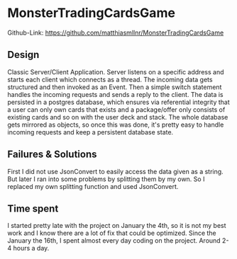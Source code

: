 # MonsterTradingCardsGame
Github-Link: https://github.com/matthiasmllnr/MonsterTradingCardsGame

## Design
Classic Server/Client Application.
Server listens on a specific address and starts each client which connects as a thread.
The incoming data gets structured and then invoked as an Event.
Then a simple switch statement handles the incoming requests and sends a reply to the client.
The data is persisted in a postgres database, which ensures via referential integrity that a user can only own cards that exists and a package/offer only consists of existing cards and so on with the user deck and stack.
The whole database gets mirrored as objects, so once this was done, it's pretty easy to handle incoming requests and keep a persistent database state.

## Failures & Solutions
First I did not use JsonConvert to easily access the data given as a string. But later I ran into some problems by splitting them by my own.
So I replaced my own splitting function and used JsonConvert.

## Time spent
I started pretty late with the project on January the 4th, so it is not my best work and I know there are a lot of fix that could be optimized.
Since the January the 16th, I spent almost every day coding on the project. Around 2-4 hours a day.

